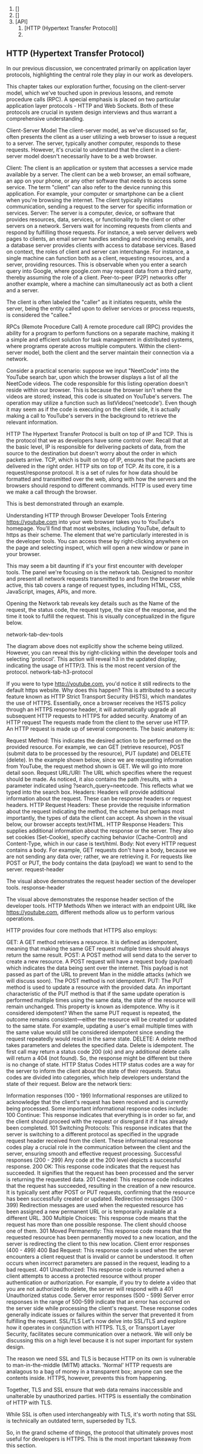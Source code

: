 
1. []
2. []
3. [API]
   1. [HTTP (Hypertext Transfer Protocol)]
   2. 

<a name='1'></a>
## HTTP (Hypertext Transfer Protocol)

In our previous discussion, we concentrated primarily on application layer protocols, highlighting the central role they play in our work as developers.

This chapter takes our exploration further, focusing on the client-server model, which we've touched upon in previous lessons, and remote procedure calls (RPC). A special emphasis is placed on two particular application layer protocols - HTTP and Web Sockets. Both of these protocols are crucial in system design interviews and thus warrant a comprehensive understanding.

Client-Server Model
The client-server model, as we've discussed so far, often presents the client as a user utilizing a web browser to issue a request to a server. The server, typically another computer, responds to these requests. However, it's crucial to understand that the client in a client-server model doesn't necessarily have to be a web browser.

Client: The client is an application or system that accesses a service made available by a server. The client can be a web browser, an email software, an app on your phone, or any other software that needs to access some service. The term "client" can also refer to the device running this application. For example, your computer or smartphone can be a client when you're browsing the internet. The client typically initiates communication, sending a request to the server for specific information or services.
Server: The server is a computer, device, or software that provides resources, data, services, or functionality to the client or other servers on a network. Servers wait for incoming requests from clients and respond by fulfilling those requests. For instance, a web server delivers web pages to clients, an email server handles sending and receiving emails, and a database server provides clients with access to database services.
Based on context, the roles of client and server can interchange. For instance, a single machine can function both as a client, requesting resources, and a server, providing resources. This is observable when you enter a search query into Google, where google.com may request data from a third party, thereby assuming the role of a client. Peer-to-peer (P2P) networks offer another example, where a machine can simultaneously act as both a client and a server.

The client is often labeled the "caller" as it initiates requests, while the server, being the entity called upon to deliver services or process requests, is considered the "callee."

RPCs (Remote Procedure Call)
A remote procedure call (RPC) provides the ability for a program to perform functions on a separate machine, making it a simple and efficient solution for task management in distributed systems, where programs operate across multiple computers. Within the client-server model, both the client and the server maintain their connection via a network.

Consider a practical scenario: suppose we input "NeetCode" into the YouTube search bar, upon which the browser displays a list of all the NeetCode videos. The code responsible for this listing operation doesn't reside within our browser. This is because the browser isn't where the videos are stored; instead, this code is situated on YouTube's servers. The operation may utilize a function such as listVideos('neetcode'). Even though it may seem as if the code is executing on the client side, it is actually making a call to YouTube's servers in the background to retrieve the relevant information.

HTTP
The Hypertext Transfer Protocol is built on top of IP and TCP. This is the protocol that we as developers have some control over. Recall that at the basic level, IP is responsible for delivering packets of data, from the source to the destination but doesn't worry about the order in which packets arrive. TCP, which is built on top of IP, ensures that the packets are delivered in the right order. HTTP sits on top of TCP. At its core, it is a request/response protocol. It is a set of rules for how data should be formatted and transmitted over the web, along with how the servers and the browsers should respond to different commands. HTTP is used every time we make a call through the browser.

This is best demonstrated through an example.

Understanding HTTP through Browser Developer Tools
Entering https://youtube.com into your web browser takes you to YouTube's homepage. You'll find that most websites, including YouTube, default to https as their scheme. The element that we're particularly interested in is the developer tools. You can access these by right-clicking anywhere on the page and selecting inspect, which will open a new window or pane in your browser.

This may seem a bit daunting if it's your first encounter with developer tools. The panel we're focusing on is the network tab. Designed to monitor and present all network requests transmitted to and from the browser while active, this tab covers a range of request types, including HTML, CSS, JavaScript, images, APIs, and more.

Opening the Network tab reveals key details such as the Name of the request, the status code, the request type, the size of the response, and the time it took to fulfill the request. This is visually conceptualized in the figure below.

network-tab-dev-tools

The diagram above does not explicitly show the scheme being utilized. However, you can reveal this by right-clicking within the developer tools and selecting 'protocol'. This action will reveal h3 in the updated display, indicating the usage of HTTP/3. This is the most recent version of the protocol.
network-tab-h3-protocol

If you were to type http://youtube.com, you'd notice it still redirects to the default https website. Why does this happen? This is attributed to a security feature known as HTTP Strict Transport Security (HSTS), which mandates the use of HTTPS. Essentially, once a browser receives the HSTS policy through an HTTPS response header, it will automatically upgrade all subsequent HTTP requests to HTTPS for added security.
Anatomy of an HTTP request
The requests made from the client to the server use HTTP. An HTTP request is made up of several components. The basic anatomy is:

Request Method: This indicates the desired action to be performed on the provided resource. For example, we can GET (retrieve resource), POST (submit data to be processed by the resource), PUT (update) and DELETE (delete). In the example shown below, since we are requesting information from YouTube, the request method shown is GET. We will go into more detail soon.
Request URL/URI: The URL which specifies where the request should be made. As noticed, it also contains the path /results, with a parameter indicated using ?search_query=neetcode. This reflects what we typed into the search box.
Headers: Headers will provide additional information about the request. These can be response headers or request headers.
HTTP Request Headers: These provide the requisite information about the request indicating the method, the scheme but perhaps most importantly, the types of data the client can accept. As shown in the visual below, our browser accepts text/HTML.
HTTP Response Headers: This supplies additional information about the response or the server. They also set cookies (Set-Cookie), specify caching behavior (Cache-Control) and Content-Type, which in our case is text/html.
Body: Not every HTTP request contains a body. For example, GET requests don't have a body, because we are not sending any data over; rather, we are retrieving it. For requests like POST or PUT, the body contains the data (payload) we want to send to the server.
request-header

The visual above demonstrates the request header section of the developer tools.
response-header

The visual above demonstrates the response header section of the developer tools.
HTTP Methods
When we interact with an endpoint URL like https://youtube.com, different methods allow us to perform various operations.

HTTP provides four core methods that HTTPS also employs:

GET: A GET method retrieves a resource. It is defined as idempotent, meaning that making the same GET request multiple times should always return the same result.
POST: A POST method will send data to the server to create a new resource. A POST request will have a request body (payload) which indicates the data being sent over the internet. This payload is not passed as part of the URL to prevent Man in the middle attacks (which we will discuss soon). The POST method is not idempotent.
PUT: The PUT method is used to update a resource with the provided data. An important characteristic of the PUT method is that if the same update operation is performed multiple times using the same data, the state of the resource will remain unchanged. This property is known as idempotence. Why is it considered idempotent? When the same PUT request is repeated, the outcome remains consistent—either the resource will be created or updated to the same state. For example, updating a user's email multiple times with the same value would still be considered idempotent since sending the request repeatedly would result in the same state.
DELETE: A delete method takes parameters and deletes the specified data. Delete is idempotent. The first call may return a status code 200 (ok) and any additional delete calls will return a 404 (not found). So, the response might be different but there is no change of state.
HTTP Status Codes
HTTP status codes are a way for the server to inform the client about the state of their requests. Status codes are divided into categories, which help developers understand the state of their request. Below are the network tiers:

Information responses (100 - 199)
Informational responses are utilized to acknowledge that the client's request has been received and is currently being processed. Some important informational response codes include:
100 Continue: This response indicates that everything is in order so far, and the client should proceed with the request or disregard it if it has already been completed.
101 Switching Protocols: This response indicates that the server is switching to a different protocol as specified in the upgrade request header received from the client.
These informational response codes play a crucial role in the communication between the client and the server, ensuring smooth and effective request processing.
Successful responses (200 - 299)
Any code at the 200 level depicts a successful response.
200 OK: This response code indicates that the request has succeeded. It signifies that the request has been processed and the server is returning the requested data.
201 Created: This response code indicates that the request has succeeded, resulting in the creation of a new resource. It is typically sent after POST or PUT requests, confirming that the resource has been successfully created or updated.
Redirection messages (300 - 399)
Redirection messages are used when the requested resource has been assigned a new permanent URL or is temporarily available at a different URL.
300 Multiple Choices: This response code means that the request has more than one possible response. The client should choose one of them.
301 Moved Permanently: This response code means that the requested resource has been permanently moved to a new location, and the server is redirecting the client to this new location.
Client error responses (400 - 499)
400 Bad Request: This response code is used when the server encounters a client request that is invalid or cannot be understood. It often occurs when incorrect parameters are passed in the request, leading to a bad request.
401 Unauthorized: This response code is returned when a client attempts to access a protected resource without proper authentication or authorization. For example, if you try to delete a video that you are not authorized to delete, the server will respond with a 401 Unauthorized status code.
Server error responses (500 - 599)
Server error responses in the range of 500-599 indicate that an error has occurred on the server side while processing the client's request. These response codes generally indicate issues or failures within the server that prevented it from fulfilling the request.
SSL/TLS
Let's now delve into SSL/TLS and explore how it operates in conjunction with HTTPS. TLS, or Transport Layer Security, facilitates secure communication over a network. We will only be discussing this on a high level because it is not super important for system design.

The reason we need SSL and TLS is because HTTP on its own is vulnerable to man-in-the-middle (MITM) attacks. 'Normal' HTTP requests are analagous to a bag of money in a transparent box; anyone can see the contents inside. HTTPS, however, prevents this from happening.

Together, TLS and SSL ensure that web data remains inaccessible and unalterable by unauthorized parties. HTTPS is essentially the combination of HTTP with TLS.

While SSL is often used interchangeably with TLS, it's worth noting that SSL is technically an outdated term, superseded by TLS.

So, in the grand scheme of things, the protocol that ultimately proves most useful for developers is HTTPS. This is the most important takeaway from this section.
